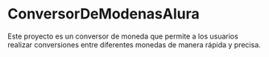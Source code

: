 # ConversorDeModenasAlura
Este proyecto es un conversor de moneda que permite a los usuarios realizar conversiones entre diferentes monedas de manera rápida y precisa.
